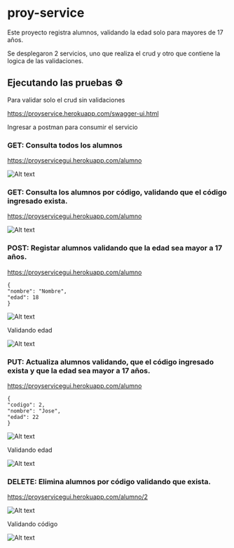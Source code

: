# proy-service

Este proyecto registra alumnos, validando la edad solo para mayores de 17 años.

Se desplegaron 2 servicios, uno que realiza el crud y otro que contiene la logica de las validaciones.

## Ejecutando las pruebas ⚙️

Para validar solo el crud sin validaciones

https://proyservice.herokuapp.com/swagger-ui.html

Ingresar a postman para consumir el servicio

### GET: Consulta todos los alumnos
https://proyservicegui.herokuapp.com/alumno

![Alt text](https://raw.githubusercontent.com/augustosrb/proy-service/main/assets/GET.jpg)

### GET: Consulta los alumnos por código, validando que el código ingresado exista.
https://proyservicegui.herokuapp.com/alumno

![Alt text](https://raw.githubusercontent.com/augustosrb/proy-service/main/assets/getID.jpg)

### POST: Registar alumnos validando que la edad sea mayor a 17 años.
https://proyservicegui.herokuapp.com/alumno
```
{
"nombre": "Nombre",
"edad": 18
}
```

![Alt text](https://raw.githubusercontent.com/augustosrb/proy-service/main/assets/post-OK.jpg)


Validando edad

![Alt text](https://raw.githubusercontent.com/augustosrb/proy-service/main/assets/post.jpg)


### PUT: Actualiza alumnos validando, que el código ingresado exista y  que la edad sea mayor a 17 años.

https://proyservicegui.herokuapp.com/alumno
```
{
"codigo": 2,
"nombre": "Jose",
"edad": 22
}
```
![Alt text](https://raw.githubusercontent.com/augustosrb/proy-service/main/assets/putOK.jpg)

Validando edad

![Alt text](https://raw.githubusercontent.com/augustosrb/proy-service/main/assets/putOK.jpg)

### DELETE: Elimina alumnos por código validando que exista.

https://proyservicegui.herokuapp.com/alumno/2

![Alt text](https://raw.githubusercontent.com/augustosrb/proy-service/main/assets/DeleteOK.jpg)

Validando código

![Alt text](https://raw.githubusercontent.com/augustosrb/proy-service/main/assets/DeleteFail.jpg)
